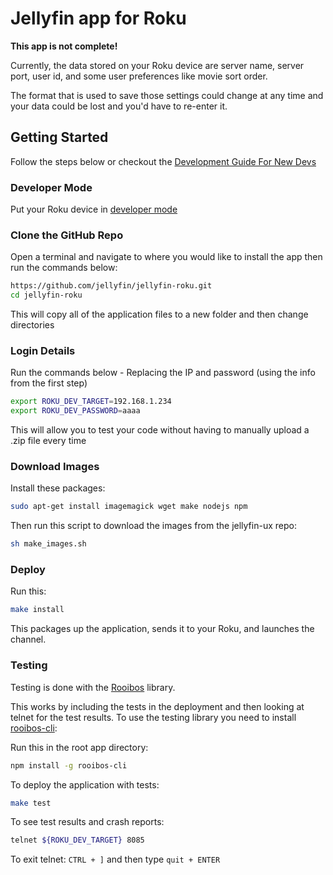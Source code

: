 # Jellyfin app for Roku

**This app is not complete!**

Currently, the data stored on your Roku device are server name, server port,
user id, and some user preferences like movie sort order.

The format that is used to save those settings could change at any time and
your data could be lost and you'd have to re-enter it.

## Getting Started

Follow the steps below or checkout the [Development Guide For New Devs](DEVGUIDE.md)

### Developer Mode

Put your Roku device in [developer mode](https://blog.roku.com/developer/2016/02/04/developer-setup-guide)

### Clone the GitHub Repo

Open a terminal and navigate to where you would like to install the app then run the commands below:

```bash
https://github.com/jellyfin/jellyfin-roku.git
cd jellyfin-roku
```

This will copy all of the application files to a new folder and then change directories

### Login Details

Run the commands below - Replacing the IP and password (using the info from the first step)

```bash
export ROKU_DEV_TARGET=192.168.1.234
export ROKU_DEV_PASSWORD=aaaa
```

This will allow you to test your code without having to manually upload a .zip file every time

### Download Images

Install these packages:

```bash
sudo apt-get install imagemagick wget make nodejs npm
```

Then run this script to download the images from the jellyfin-ux repo:

```bash
sh make_images.sh
```

### Deploy

Run this:

```bash
make install
```

This packages up the application, sends it to your Roku, and launches the channel.

### Testing

Testing is done with the [Rooibos](https://github.com/georgejecook/rooibos/) library.

This works by including the tests in the deployment and then looking at telnet
for the test results. To use the testing library you need to install [rooibos-cli](https://github.com/georgejecook/rooibos-cli):

Run this in the root app directory:

```bash
npm install -g rooibos-cli
```

To deploy the application with tests:

```bash
make test
```

To see test results and crash reports:

```bash
telnet ${ROKU_DEV_TARGET} 8085
```

To exit telnet: `CTRL + ]` and then type `quit + ENTER`
